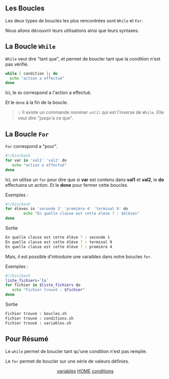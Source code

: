 ## Les Boucles

Les deux types de boucles les plus rencontrées sont ``While`` et ``For``.

Nous allons découvrir leurs utilisations ainsi que leurs syntaxes. 

## La Boucle ``While``

``While`` veut dire "tant que", et permet de boucler tant que la condition n'est pas vérifié.

```bash
while [ condition ]; do
  echo "action a effectué"
done
```
Ici, le ``do`` correspond a l'action a effectué.

Et le ``done`` à la fin de la boucle.

> :bulb: Il existe un commande nommer ``until`` qui est l'inverse de ``While``.
Elle veut dire "jusqu'a ce que".



## La Boucle ``For``

``For`` correspond a "pour".

```bash
#!/bin/bash
for var in 'val1' 'val2' do
   echo "action a effectué"
done
```
Ici, on utilise un ``for`` pour dire que si **var** est contenu dans **val1** et **val2**, le **do** effectuera un action.
Et le **done** pour fermer cette boucles.

Exemples :

```bash
#!/bin/bash
for élèves in 'seconde 1' 'première 4' 'terminal 9' do
        echo "En quelle classe est cette élève ? : $élèves"
done
```
Sortie

```bash
En quelle classe est cette élève ? : seconde 1
En quelle classe est cette élève ? : terminal 9
En quelle classe est cette élève ? : première 4
```
Mais, il est possible d'introduire une varaibles dans notre boucles ``for``.

Exemples :

```bash
#!/bin/bash
liste_fichiers=`ls`
for fichier in $liste_fichiers do
   echo "Fichier trouvé : $fichier"
done
```
Sortie 
```bash
Fichier trouvé : boucles.sh
Fichier trouvé : conditions.sh
Fichier trouvé : variables.sh
```

## Pour Résumé

Le ``while`` permet de boucler tant qu'une condition n'est pas remplie.

Le ``for`` permet de boucler sur une série de valeurs définies.


<p align="center">
 <a href="https://github.com/nsegur66/Shell/blob/main/cours/variables.md">variables</a> <a href="https://github.com/nsegur66/Shell#sommaire">HOME</a> <a href="https://github.com/nsegur66/Shell/blob/main/cours/conditions.md">conditions</a>
</p>
